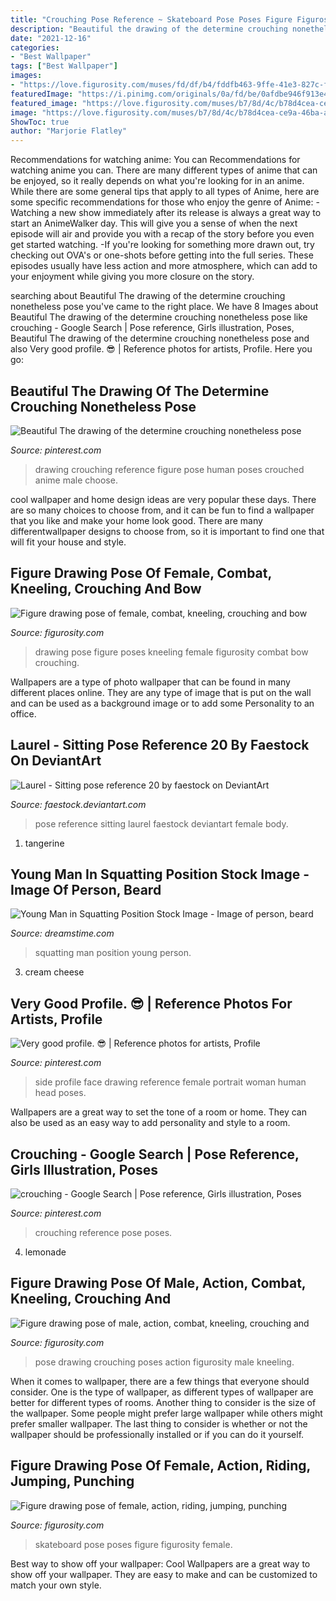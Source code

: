 ```yaml
---
title: "Crouching Pose Reference ~ Skateboard Pose Poses Figure Figurosity Female"
description: "Beautiful the drawing of the determine crouching nonetheless pose"
date: "2021-12-16"
categories:
- "Best Wallpaper"
tags: ["Best Wallpaper"]
images:
- "https://love.figurosity.com/muses/fd/df/b4/fddfb463-9ffe-41e3-827c-f32e553b84bd/normal/2048/pose-00.jpg"
featuredImage: "https://i.pinimg.com/originals/0a/fd/be/0afdbe946f913e40b1ab3df01cea6562.jpg"
featured_image: "https://love.figurosity.com/muses/b7/8d/4c/b78d4cea-ce9a-46ba-af96-07a6aab4a94d/normal/2048/pose-00.jpg"
image: "https://love.figurosity.com/muses/b7/8d/4c/b78d4cea-ce9a-46ba-af96-07a6aab4a94d/normal/2048/pose-00.jpg"
ShowToc: true
author: "Marjorie Flatley"
---
```



Recommendations for watching anime: You can
Recommendations for watching anime you can. There are many different types of anime that can be enjoyed, so it really depends on what you're looking for in an anime. While there are some general tips that apply to all types of Anime, here are some specific recommendations for those who enjoy the genre of Anime: 
-Watching a new show immediately after its release is always a great way to start an AnimeWalker day. This will give you a sense of when the next episode will air and provide you with a recap of the story before you even get started watching. 
-If you're looking for something more drawn out, try checking out OVA's or one-shots before getting into the full series. These episodes usually have less action and more atmosphere, which can add to your enjoyment while giving you more closure on the story.

	

		
searching about Beautiful The drawing of the determine crouching nonetheless pose you've came to the right place. We have 8 Images about Beautiful The drawing of the determine crouching nonetheless pose like crouching - Google Search | Pose reference, Girls illustration, Poses, Beautiful The drawing of the determine crouching nonetheless pose and also Very good profile. 😎 | Reference photos for artists, Profile. Here you go:
		
    
## Beautiful The Drawing Of The Determine Crouching Nonetheless Pose

<img loading=lazy src="https://i.pinimg.com/736x/d0/fb/1c/d0fb1cddafc1e1adfbda91dc8fbcc0bd.jpg" onerror="this.onerror=null;this.src='https://tse2.mm.bing.net/th?id=OIP.92CNkPeRbHH_D-Opo3PTQgHaH0&amp;pid=15.1';" alt="Beautiful The drawing of the determine crouching nonetheless pose">

_Source: pinterest.com_

>drawing crouching reference figure pose human poses crouched anime male choose. 

	

cool wallpaper and home design ideas are very popular these days. There are so many choices to choose from, and it can be fun to find a wallpaper that you like and make your home look good. There are many differentwallpaper designs to choose from, so it is important to find one that will fit your house and style.

    
## Figure Drawing Pose Of Female, Combat, Kneeling, Crouching And Bow

<img loading=lazy src="https://love.figurosity.com/muses/b7/8d/4c/b78d4cea-ce9a-46ba-af96-07a6aab4a94d/normal/2048/pose-00.jpg" onerror="this.onerror=null;this.src='https://tse2.mm.bing.net/th?id=OIP.uzp1Q9fyqmZgC98nHu26oQHaHa&amp;pid=15.1';" alt="Figure drawing pose of female, combat, kneeling, crouching and bow">

_Source: figurosity.com_

>drawing pose figure poses kneeling female figurosity combat bow crouching. 

	



Wallpapers are a type of photo wallpaper that can be found in many different places online. They are any type of image that is put on the wall and can be used as a background image or to add some Personality to an office.

    
## Laurel - Sitting Pose Reference 20 By Faestock On DeviantArt

<img loading=lazy src="https://img00.deviantart.net/0335/i/2015/048/4/d/laurel___sitting_pose_reference_20_by_faestock-d8ie4r6.jpg" onerror="this.onerror=null;this.src='https://tse3.mm.bing.net/th?id=OIP.ni5zm4gI0TovkKlEzRgKrAHaKJ&amp;pid=15.1';" alt="Laurel - Sitting pose reference 20 by faestock on DeviantArt">

_Source: faestock.deviantart.com_

>pose reference sitting laurel faestock deviantart female body. 

	

1. tangerine 

    
## Young Man In Squatting Position Stock Image - Image Of Person, Beard

<img loading=lazy src="https://thumbs.dreamstime.com/b/young-man-squatting-position-16719869.jpg" onerror="this.onerror=null;this.src='https://tse4.mm.bing.net/th?id=OIP.JwdyudFdj2Wp7crirVjQHgHaKJ&amp;pid=15.1';" alt="Young Man in Squatting Position Stock Image - Image of person, beard">

_Source: dreamstime.com_

>squatting man position young person. 

	

3. cream cheese 

    
## Very Good Profile. 😎 | Reference Photos For Artists, Profile

<img loading=lazy src="https://i.pinimg.com/originals/0a/fd/be/0afdbe946f913e40b1ab3df01cea6562.jpg" onerror="this.onerror=null;this.src='https://tse3.mm.bing.net/th?id=OIP.kzWnkoZYVIDgpexgVRR-qwHaKX&amp;pid=15.1';" alt="Very good profile. 😎 | Reference photos for artists, Profile">

_Source: pinterest.com_

>side profile face drawing reference female portrait woman human head poses. 

	

Wallpapers are a great way to set the tone of a room or home. They can also be used as an easy way to add personality and style to a room.

    
## Crouching - Google Search | Pose Reference, Girls Illustration, Poses

<img loading=lazy src="https://i.pinimg.com/736x/bf/dd/6a/bfdd6af6bb6edc9f032da4559ee7b288.jpg" onerror="this.onerror=null;this.src='https://tse1.mm.bing.net/th?id=OIP.RWebpTHCR2fIyZ62lkErHQHaL5&amp;pid=15.1';" alt="crouching - Google Search | Pose reference, Girls illustration, Poses">

_Source: pinterest.com_

>crouching reference pose poses. 

	

4. lemonade 

    
## Figure Drawing Pose Of Male, Action, Combat, Kneeling, Crouching And

<img loading=lazy src="https://love.figurosity.com/muses/d1/39/1c/d1391cd4-4168-4136-91f4-08d1090337b6/normal/2048/pose-00.jpg" onerror="this.onerror=null;this.src='https://tse1.mm.bing.net/th?id=OIP.NpkyrvESRma507ghVW2J1AHaHa&amp;pid=15.1';" alt="Figure drawing pose of male, action, combat, kneeling, crouching and">

_Source: figurosity.com_

>pose drawing crouching poses action figurosity male kneeling. 

	

When it comes to wallpaper, there are a few things that everyone should consider. One is the type of wallpaper, as different types of wallpaper are better for different types of rooms. Another thing to consider is the size of the wallpaper. Some people might prefer large wallpaper while others might prefer smaller wallpaper. The last thing to consider is whether or not the wallpaper should be professionally installed or if you can do it yourself.

    
## Figure Drawing Pose Of Female, Action, Riding, Jumping, Punching

<img loading=lazy src="https://love.figurosity.com/muses/fd/df/b4/fddfb463-9ffe-41e3-827c-f32e553b84bd/normal/2048/pose-00.jpg" onerror="this.onerror=null;this.src='https://tse4.mm.bing.net/th?id=OIP.A-vTZFTkDERvwtkIlmUKlgHaHa&amp;pid=15.1';" alt="Figure drawing pose of female, action, riding, jumping, punching">

_Source: figurosity.com_

>skateboard pose poses figure figurosity female. 

	

Best way to show off your wallpaper:
Cool Wallpapers are a great way to show off your wallpaper. They are easy to make and can be customized to match your own style.

